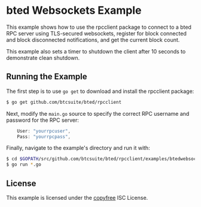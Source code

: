 bted Websockets Example
=======================

This example shows how to use the rpcclient package to connect to a bted RPC
server using TLS-secured websockets, register for block connected and block
disconnected notifications, and get the current block count.

This example also sets a timer to shutdown the client after 10 seconds to
demonstrate clean shutdown.

## Running the Example

The first step is to use `go get` to download and install the rpcclient package:

```bash
$ go get github.com/btcsuite/bted/rpcclient
```

Next, modify the `main.go` source to specify the correct RPC username and
password for the RPC server:

```Go
	User: "yourrpcuser",
	Pass: "yourrpcpass",
```

Finally, navigate to the example's directory and run it with:

```bash
$ cd $GOPATH/src/github.com/btcsuite/bted/rpcclient/examples/btedwebsockets
$ go run *.go
```

## License

This example is licensed under the [copyfree](http://copyfree.org) ISC License.
